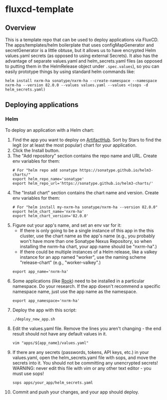# fluxcd-template

## Overview

This is a template repo that can be used to deploy applications via FluxCD. The apps/templates/helm boilerplate that uses configMapGenerator and secretGenerator is a little obtuse, but it allows us to have encrypted Helm values.yaml secrets (as opposed to using external Secrets). It also has the advantage of separate values.yaml and helm_secrets.yaml files (as opposed to putting them in the HelmRelease object under `.spec.values`), so you can easily prototype things by using standard helm commands like:

```shell
helm install nxrm-ha sonatype/nxrm-ha --create-namespace --namespace nxrm-ha --version 82.0.0 --values values.yaml --values <(sops -d helm_secrets.yaml)
```

## Deploying applications

### Helm

To deploy an application with a Helm chart:

1. Find the app you want to deploy on [ArtifactHub](https://artifacthub.io/). Sort by Stars to find the legit (or at least the most popular) chart for your application.
1. Click the Install button.
1. The "Add repository" section contains the repo name and URL. Create env variables for them:
   ```
   # For "helm repo add sonatype https://sonatype.github.io/helm3-charts/"
   export helm_repo_name='sonatype'
   export helm_repo_url='https://sonatype.github.io/helm3-charts/'
   ```
1. The "Install chart" section contains the chart name and version. Create env variables for them:
   ```
   # For "helm install my-nxrm-ha sonatype/nxrm-ha --version 82.0.0"
   export helm_chart_name='nxrm-ha'
   export helm_chart_version='82.0.0'
   ```
1. Figure out your app's name, and set an env var for it:
   - If there is only going to be a single instance of this app in the this cluster, use the chart name as the app's name (e.g., you probably won't have more than one Sonatype Nexus Repository, so when installing the nxrm-ha chart, your app name should be "nxrm-ha".)
   - If there could be multiple instances of a Helm release, like a valkey instance for an app named "worker", use the naming scheme "release-chart" (e.g., "worker-valkey".)
   ```
   export app_name='nxrm-ha'
   ```
1. Some applications (like [Rook](https://rook.io/docs/rook/latest-release/Helm-Charts/operator-chart/#introduction)) need to be installed in a particular namespace. Do your research. If the app doesn't recommend a specific namespace name, just use the app name as the namespace.
   ```
   export app_namespace='nxrm-ha'
   ```
1. Deploy the app with this script:
   ```
   ./deploy_new_app.sh
   ```
1. Edit the values.yaml file. Remove the lines you aren't changing - the end result should not have any default values in it.
   ```
   vim "apps/${app_name}/values.yaml"
   ```
1. If there are any secrets (passwords, tokens, API keys, etc.) in your values.yaml, open the helm_secrets.yaml file with sops, and move the secrets into it. You should not be committing any unencrypted secrets! WARNING: never edit this file with vim or any other text editor - you must use sops!
   ```
   sops apps/your_app/helm_secrets.yaml
   ```
1. Commit and push your changes, and your app should deploy.
